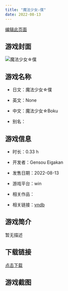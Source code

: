 ```yaml
---
title: "魔法少女☆僕"
date: 2022-08-13
---
```

[编辑此页面](https://github.com/ACG-3/ADV3-source/blob/main/source/_posts/games/%E9%AD%94%E6%B3%95%E5%B0%91%E5%A5%B3%E2%98%86%E5%83%95.md)

## 游戏封面

![魔法少女☆僕](https%3A//pan.timero.xyz/onedrive/img_lib_001/%E9%AD%94%E6%B3%95%E5%B0%91%E5%A5%B3%E2%98%86%E5%83%95_cover.avif)


## 游戏名称

- 日文：魔法少女☆僕
- 英文：None
- 中文：魔法少女☆Boku

- 别名：


## 游戏信息

- 时长：0.33 h
- 开发者：Gensou Eigakan
- 发售日期：2022-08-13
- 游戏平台：win
- 相关作品：

- 相关链接：[vndb](https://vndb.org/v45126)


## 游戏简介

暂无描述


## 下载链接

[点击下载](https://pan.timero.xyz/onedrive/adv_lib_001/%E9%AD%94%E6%B3%95%E5%B0%91%E5%A5%B3%E2%98%86%E5%83%95)


## 游戏截图


